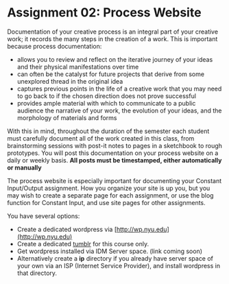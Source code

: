 # Assignment 02: Process Website

Documentation of your creative process is an integral part of your creative work; it records the many steps in the creation of a work. This is important because process documentation:

* allows you to review and reflect on the iterative journey of your ideas and their physical manifestations over time
* can often be the catalyst for future projects that derive from some unexplored thread in the original idea
* captures previous points in the life of a creative work that you may need to go back to if the chosen direction does not prove successful
* provides ample material with which to communicate to a public audience the narrative of your work, the evolution of your ideas, and the morphology of materials and forms

With this in mind, throughout the duration of the semester each student must carefully document all of the work created in this class, from brainstorming sessions with post-it notes to pages in a sketchbook to rough prototypes. You will post this documentation on your process website on a daily or weekly basis. **All posts must be timestamped, either automatically or manually**

The process website is especially important for documenting your Constant Input/Output assignment. How you organize your site is up you, but you may wish to create a separate page for each assignment, or use the blog function for Constant Input, and use site pages for other assignments. 

You have several options:
* Create a dedicated wordpress via [http://wp.nyu.edu](http://wp.nyu.edu)
* Create a dedicated [tumblr](http://tumblr.com) for this course only.
* Get wordpress installed via IDM Server space. (link coming soon)
* Alternatively create a **ip** directory if you already have server space of your own via an ISP (Internet Service Provider), and install wordpress in that directory.



